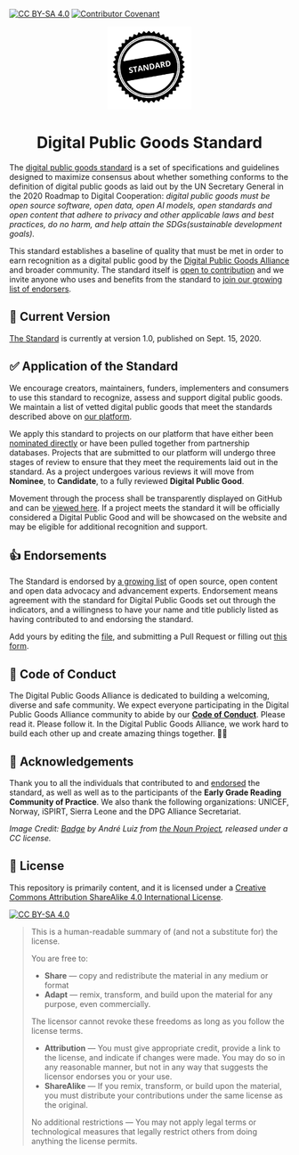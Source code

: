 [![CC BY-SA 4.0][cc-by-sa-shield]](LICENSE)
[![Contributor Covenant][code-of-conduct-shield]](CODE_OF_CONDUCT.md)

<p align="center">
    <img alt="oss image" src="docs/standard-badge.svg" height="150px" width="150px">
</p>
<h1 align="center">Digital Public Goods Standard</h1>

The [digital public goods standard](standard.md) is a set of specifications and guidelines designed to maximize consensus about whether something conforms to the definition of digital public goods as laid out by the UN Secretary General in the 2020 Roadmap to Digital Cooperation: *digital public goods must be open source software, open data, open AI models, open standards and open content that adhere to privacy and other applicable laws and best practices, do no harm, and help attain the SDGs(sustainable development goals).*

This standard establishes a baseline of quality that must be met in order to earn recognition as a digital public good by the [Digital Public Goods Alliance](https://digitalpublicgoods.net) and broader community. The standard itself is [open to contribution](standard.md) and we invite anyone who uses and benefits from the standard to [join our growing list of endorsers](endorsement.md). 

## 🔎 Current Version

[The Standard](standard.md) is currently at version 1.0, published on Sept. 15, 2020.

## ✅ Application of the Standard

We encourage creators, maintainers, funders, implementers and consumers to use this standard to recognize, assess and support digital public goods. We maintain a list of vetted digital public goods that meet the standards described above on [our platform](https://digitalpublicgoods.net/platform).  

We apply this standard to projects on our platform that have either been [nominated directly](https://docs.google.com/forms/d/e/1FAIpQLSdGzlBiecPBlVvJXmcMKXF3zdxASY8vGnrdnNNwp7fVKb169A/viewform) or have been pulled together from partnership databases. Projects that are submitted to our platform will undergo three stages of review to ensure that they meet the requirements laid out in the standard. As a project undergoes various reviews it will move from **Nominee**, to **Candidate**, to a fully reviewed **Digital Public Good**. 

Movement through the process shall be transparently displayed on GitHub and can be [viewed here](https://github.com/unicef/publicgoods-candidates/pulls). If a project meets the standard it will be officially considered a Digital Public Good and will be showcased on the website and may be eligible for additional recognition and support.

## 👍 Endorsements

The Standard is endorsed by [a growing list](endorsement.md) of open source, open content and open data advocacy and advancement experts. Endorsement means agreement with the standard for Digital Public Goods set out through the indicators, and a willingness to have your name and title publicly listed as having contributed to and endorsing the standard.

Add yours by editing the [file](endorsement.md), and submitting a Pull Request or filling out [this form](https://forms.gle/knVvbv4mLfxkHtFS8).

## 🤗 Code of Conduct

The Digital Public Goods Alliance is dedicated to building a welcoming, diverse and safe community. We expect everyone participating in the Digital Public Goods Alliance community to abide by our [**Code of Conduct**](CODE_OF_CONDUCT.md). Please read it. Please follow it. In the Digital Public Goods Alliance, we work hard to build each other up and create amazing things together. 💪💜

## 🙏 Acknowledgements

Thank you to all the individuals that contributed to and [endorsed](endorsement.md) the standard, as well as well as to the participants of the **Early Grade Reading Community of Practice**. We also thank the following organizations: UNICEF, Norway, iSPIRT, Sierra Leone and the DPG Alliance Secretariat.

*Image Credit: [Badge](https://thenounproject.com/search/?q=seal+of+approval&i=32270) by André Luiz from [the Noun Project](http://thenounproject.com/), released under a CC license.*

## :memo: License

This repository is primarily content, and it is licensed under a [Creative Commons Attribution ShareAlike 4.0 International License](LICENSE).

[![CC BY-SA 4.0][cc-by-sa-image]](LICENSE)

> This is a human-readable summary of (and not a substitute for) the license.
> 
> You are free to:
> * **Share** — copy and redistribute the material in any medium or format
> * **Adapt** — remix, transform, and build upon the material for any purpose, even commercially.
> 
> The licensor cannot revoke these freedoms as long as you follow the license terms.
> 
> * **Attribution** — You must give appropriate credit, provide a link to the license, and indicate if changes were made. You may do so in any reasonable manner, but not in any way that suggests the licensor endorses you or your use.
> * **ShareAlike** — If you remix, transform, or build upon the material, you must distribute your contributions under the same license as the original.
>
> No additional restrictions — You may not apply legal terms or technological measures that legally restrict others from doing anything the license permits.

[cc-by-sa-image]: https://licensebuttons.net/l/by-sa/4.0/88x31.png
[cc-by-sa-shield]: https://img.shields.io/badge/License-CC%20BY--SA%204.0-lightgrey.svg
[code-of-conduct-shield]: https://img.shields.io/badge/Contributor%20Covenant-v2.0%20adopted-ff69b4.svg
